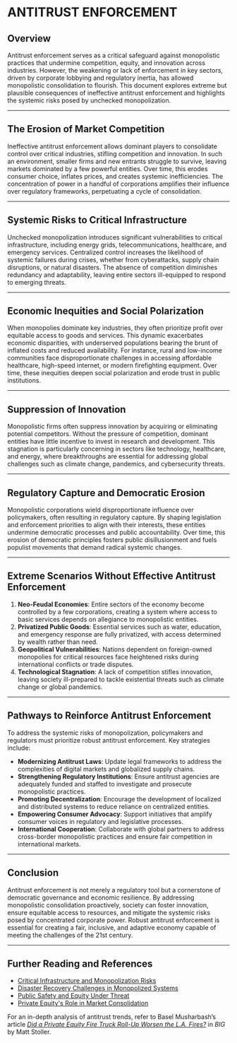 # ANTITRUST ENFORCEMENT

## Overview

Antitrust enforcement serves as a critical safeguard against monopolistic practices that undermine competition, equity, and innovation across industries. However, the weakening or lack of enforcement in key sectors, driven by corporate lobbying and regulatory inertia, has allowed monopolistic consolidation to flourish. This document explores extreme but plausible consequences of ineffective antitrust enforcement and highlights the systemic risks posed by unchecked monopolization.

***

## The Erosion of Market Competition

Ineffective antitrust enforcement allows dominant players to consolidate control over critical industries, stifling competition and innovation. In such an environment, smaller firms and new entrants struggle to survive, leaving markets dominated by a few powerful entities. Over time, this erodes consumer choice, inflates prices, and creates systemic inefficiencies. The concentration of power in a handful of corporations amplifies their influence over regulatory frameworks, perpetuating a cycle of consolidation.

***

## Systemic Risks to Critical Infrastructure

Unchecked monopolization introduces significant vulnerabilities to critical infrastructure, including energy grids, telecommunications, healthcare, and emergency services. Centralized control increases the likelihood of systemic failures during crises, whether from cyberattacks, supply chain disruptions, or natural disasters. The absence of competition diminishes redundancy and adaptability, leaving entire sectors ill-equipped to respond to emerging threats.

***

## Economic Inequities and Social Polarization

When monopolies dominate key industries, they often prioritize profit over equitable access to goods and services. This dynamic exacerbates economic disparities, with underserved populations bearing the brunt of inflated costs and reduced availability. For instance, rural and low-income communities face disproportionate challenges in accessing affordable healthcare, high-speed internet, or modern firefighting equipment. Over time, these inequities deepen social polarization and erode trust in public institutions.

***

## Suppression of Innovation

Monopolistic firms often suppress innovation by acquiring or eliminating potential competitors. Without the pressure of competition, dominant entities have little incentive to invest in research and development. This stagnation is particularly concerning in sectors like technology, healthcare, and energy, where breakthroughs are essential for addressing global challenges such as climate change, pandemics, and cybersecurity threats.

***

## Regulatory Capture and Democratic Erosion

Monopolistic corporations wield disproportionate influence over policymakers, often resulting in regulatory capture. By shaping legislation and enforcement priorities to align with their interests, these entities undermine democratic processes and public accountability. Over time, this erosion of democratic principles fosters public disillusionment and fuels populist movements that demand radical systemic changes.

***

## Extreme Scenarios Without Effective Antitrust Enforcement

1. **Neo-Feudal Economies**: Entire sectors of the economy become controlled by a few corporations, creating a system where access to basic services depends on allegiance to monopolistic entities.
2. **Privatized Public Goods**: Essential services such as water, education, and emergency response are fully privatized, with access determined by wealth rather than need.
3. **Geopolitical Vulnerabilities**: Nations dependent on foreign-owned monopolies for critical resources face heightened risks during international conflicts or trade disputes.
4. **Technological Stagnation**: A lack of competition stifles innovation, leaving society ill-prepared to tackle existential threats such as climate change or global pandemics.

***

## Pathways to Reinforce Antitrust Enforcement

To address the systemic risks of monopolization, policymakers and regulators must prioritize robust antitrust enforcement. Key strategies include:

* **Modernizing Antitrust Laws**: Update legal frameworks to address the complexities of digital markets and globalized supply chains.
* **Strengthening Regulatory Institutions**: Ensure antitrust agencies are adequately funded and staffed to investigate and prosecute monopolistic practices.
* **Promoting Decentralization**: Encourage the development of localized and distributed systems to reduce reliance on centralized entities.
* **Empowering Consumer Advocacy**: Support initiatives that amplify consumer voices in regulatory and legislative processes.
* **International Cooperation**: Collaborate with global partners to address cross-border monopolistic practices and ensure fair competition in international markets.

***

## Conclusion

Antitrust enforcement is not merely a regulatory tool but a cornerstone of democratic governance and economic resilience. By addressing monopolistic consolidation proactively, society can foster innovation, ensure equitable access to resources, and mitigate the systemic risks posed by concentrated corporate power. Robust antitrust enforcement is essential for creating a fair, inclusive, and adaptive economy capable of meeting the challenges of the 21st century.

***

## Further Reading and References

* [Critical Infrastructure and Monopolization Risks](critical_infrastructure.md)
* [Disaster Recovery Challenges in Monopolized Systems](disaster_recovery.md)
* [Public Safety and Equity Under Threat](public_safety.md)
* [Private Equity's Role in Market Consolidation](broken-reference)

For an in-depth analysis of antitrust trends, refer to Basel Musharbash’s article [_Did a Private Equity Fire Truck Roll-Up Worsen the L.A. Fires?_](https://www.thebignewsletter.com/p/did-a-private-equity-fire-truck-roll?utm_source=post-email-title\&publication_id=11524\&post_id=155466046\&utm_campaign=email-post-title\&isFreemail=true\&r=4a32tl\&triedRedirect=true\&utm_medium=email) in _BIG_ by Matt Stoller.
